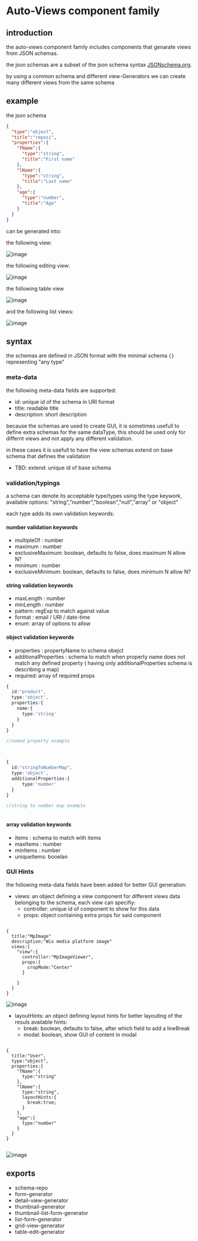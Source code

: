 # Auto-Views component family

## introduction

the auto-views component family includes components that genarate views from JSON schemas.

the json schemas are a subset of the json schema syntax [JSONschema.org](http://json-schema.org).

by using a common schema and different view-Generators we can create many different views from the same schema

## example

the json schema

```json
{
  "type":"object",
  "title":"reposi",
  "properties":{
    "fName":{
      "type":"string",
      "title":"First name"
    },
    "lName":{
      "type":"string",
      "title":"Last name"
    },
    "age":{
      "type":"number",
      "title":"Age"
    }
  }
}

```
can be generated into:

the following view:

![image](https://user-images.githubusercontent.com/2289769/27993856-32b4b8da-64ba-11e7-88a0-0c65b726a29b.png)


the following editing view:

![image](https://user-images.githubusercontent.com/2289769/27993859-3b25beba-64ba-11e7-8552-1ba0368a03ff.png)

the following table view

![image](https://user-images.githubusercontent.com/2289769/27993938-67e6fe68-64bb-11e7-8994-ce1b6cdba580.png)


and the following list views:

![image](https://user-images.githubusercontent.com/2289769/27993888-b9738144-64ba-11e7-9e36-d711fa03b2dc.png)


## syntax

the schemas are defined in JSON format with the minimal schema  ```{}``` representing "any type"

### meta-data

the following meta-data fields are supported:

* id: unique id of the schema in URI format
* title: readable title
* description: short description

because the schemas are used to create GUI, it is sometimes usefull to define extra schemas for the same dataType, this should be used only for differnt views and not apply any different validation.

in these cases it is usefull to have the view schemas extend on base schema that defines the validation

* TBD: extend: unique id of base schema

### validation/typings

a schema can denote its acceptable type/types using the type keywork, available options: "string","number","boolean","null","array" or "object"

each type adds its own validation keywords:

#### number validation keywords
* multipleOf : number
* maximum  : number
* exclusiveMaximum: boolean, defaults to false, does maximum N allow N?
* minimum : number
* exclusiveMinimum: boolean, defaults to false, does minimum N allow N?

#### string validation keywords
* maxLength : number
* minLength  : number
* pattern: regExp to match against value
* format : email / URI / date-time
* enum: array of options to allow


#### object validation keywords
* properties : propertyName to schema obejct
* additionalProperties  : schema to match when property name does not match any defined property ( having only additionalProperties schema is describing a map)
* required: array of required props

```ts
{
  id:"product",
  type:'object',
  properties:{
    name:{
      type:'string'
    }
  }
}

//named property example



{
  id:"stringToNumberMap",
  type:'object',
  additionalProperties:{
      type:'number'
  }
}

//string to number map example



```


#### array validation keywords
* items : schema to match with items
* maxItems  : number
* minItems  : number
* uniqueItems: booelan


### GUI Hints
the following meta-data fields have been added for better GUI generation:

* views: an object defining a view component for different views data belonging to the schema, each view can specifiy:
  * controller: unique id of component to show for this data
  * props: object containing extra props for said component

```tsx

{
  title:"MpImage"
  description:"Wix media platform image"
  views:{
    "view":{
      controller:"MpImageViewer",
      props:{
        cropMode:"Center"
      }

    }
  }
}

```
![image](https://user-images.githubusercontent.com/2289769/27993957-dcbdfd90-64bb-11e7-9d46-01c76518d5f4.png)

* layoutHints: an object defining layout hints for better layouting of the resuls available hints:
  * break: boolean, defaults to false, after which field to add a lineBreak
  * modal: boolean, show GUI of content in modal

```tsx

{
  title:"User",
  type:"object",
  properties:{
    "fName":{
      type:"string"
    },
    "lName":{
      type:"string",
      layoutHints:{
        break:true;
      }
    },
    "age":{
      type:"number"
    }
  }
}


```
![image](https://user-images.githubusercontent.com/2289769/27993975-3ad8510a-64bc-11e7-9478-52e09d9c5cdf.png)




## exports

* schema-repo
* form-generator
* detail-view-generator
* thumbnail-generator
* thumbnail-list-form-generator
* list-form-generator
* grid-view-generator
* table-edit-generator
